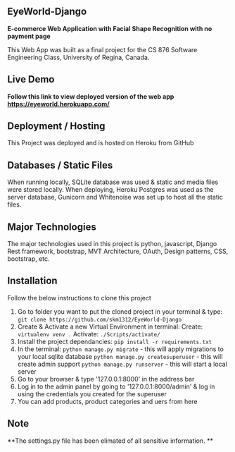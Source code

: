 ## EyeWorld-Django

**E-commerce Web Application with Facial Shape Recognition with no payment page**

This Web App was built as a final project for the CS 876 Software Engineering Class, University of Regina, Canada.

## Live Demo

**Follow this link to view deployed version of the web app https://eyeworld.herokuapp.com/**


## Deployment / Hosting

This Project was deployed and is hosted on Heroku from GitHub

## Databases / Static Files

When running locally, SQLite database was used & static and media files were stored locally. 
When deploying, Heroku Postgres was used as the server database, Gunicorn and Whitenoise was set 
up to host all the static files.

## Major Technologies 

The major technologies used in this project is python, javascript, Django Rest framework, bootstrap, MVT Architecture, OAuth, Design patterns, CSS, bootstrap, etc.

## Installation

Follow the below instructions to clone this project

1. Go to folder you want to put the cloned project in your terminal & type:
    `git clone https://github.com/skm1312/EyeWorld-Django`
2. Create & Activate a new Virtual Environment in terminal:
    Create: `virtualenv venv .`
    Activate: `./Scripts/activate/`
3. Install the project dependancies:
    `pip install -r requirements.txt`
4. In the terminal:
    `python manage.py migrate` - this will apply migrations to your local sqlite database
    `python manage.py createsuperuser` - this will create admin support
    `python manage.py runserver` - this will start a local server
5. Go to your browser & type '127.0.0.1:8000' in the address bar
6. Log in to the admin panel by going to '127.0.0.1:8000/admin' & log in using the credentials you created for the superuser
7. You can add products, product categories and uers from here

## Note

**The settings.py file has been elimated of all sensitive information. **
